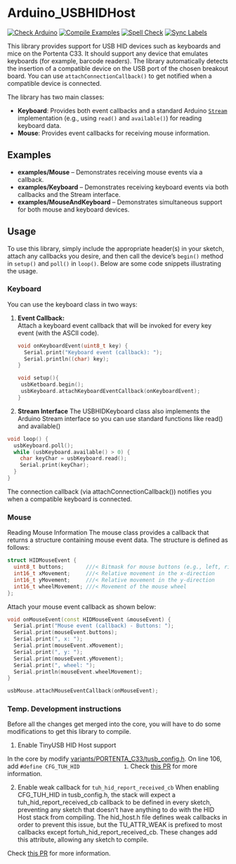 # Arduino_USBHIDHost

[![Check Arduino](https://github.com/bcmi-labs/Arduino_USBHIDHost/actions/workflows/check-arduino.yml/badge.svg)](https://github.com/bcmi-labs/Arduino_USBHIDHost/actions/workflows/check-arduino.yml) [![Compile Examples](https://github.com/bcmi-labs/Arduino_USBHIDHost/actions/workflows/compile-examples.yml/badge.svg)](https://github.com/bcmi-labs/Arduino_USBHIDHost/actions/workflows/compile-examples.yml) [![Spell Check](https://github.com/bcmi-labs/Arduino_USBHIDHost/actions/workflows/spell-check.yml/badge.svg)](https://github.com/bcmi-labs/Arduino_USBHIDHost/actions/workflows/spell-check.yml) [![Sync Labels](https://github.com/bcmi-labs/Arduino_USBHIDHost/actions/workflows/sync-labels.yml/badge.svg)](https://github.com/bcmi-labs/Arduino_USBHIDHost/actions/workflows/sync-labels.yml)


This library provides support for USB HID devices such as keyboards and mice on the Portenta C33. It should support any device that emulates keyboards (for example, barcode readers). The library automatically detects the insertion of a compatible device on the USB port of the chosen breakout board. You can use `attachConnectionCallback()` to get notified when a compatible device is connected.

The library has two main classes:
- **Keyboard**: Provides both event callbacks and a standard Arduino [`Stream`](https://www.arduino.cc/reference/en/language/functions/communication/stream/) implementation (e.g., using `read()` and `available()`) for reading keyboard data.
- **Mouse**: Provides event callbacks for receiving mouse information.

## Examples

- **examples/Mouse** – Demonstrates receiving mouse events via a callback.
- **examples/Keyboard** – Demonstrates receiving keyboard events via both callbacks and the Stream interface.
- **examples/MouseAndKeyboard** – Demonstrates simultaneous support for both mouse and keyboard devices.

## Usage

To use this library, simply include the appropriate header(s) in your sketch, attach any callbacks you desire, and then call the device’s `begin()` method in `setup()` and `poll()` in `loop()`. Below are some code snippets illustrating the usage.

### Keyboard

You can use the keyboard class in two ways:

1. **Event Callback:**  
   Attach a keyboard event callback that will be invoked for every key event (with the ASCII code).  
   ```cpp
   void onKeyboardEvent(uint8_t key) {
     Serial.print("Keyboard event (callback): ");
     Serial.println((char) key);
   }
   
   void setup(){
    usbKetboard.begin();
    usbKeyboard.attachKeyboardEventCallback(onKeyboardEvent);
   }

   ```

2. **Stream Interface**
The USBHIDKeyboard class also implements the Arduino Stream interface so you can use standard functions like read() and available()
```cpp
void loop() {
  usbKeyboard.poll();
  while (usbKeyboard.available() > 0) {
    char keyChar = usbKeyboard.read();
    Serial.print(keyChar);
  }
}
```

The connection callback (via attachConnectionCallback()) notifies you when a compatible keyboard is connected.

### Mouse
Reading Mouse Information
The mouse class provides a callback that returns a structure containing mouse event data. The structure is defined as follows:

```cpp
struct HIDMouseEvent {
  uint8_t buttons;       ///< Bitmask for mouse buttons (e.g., left, right, middle)
  int16_t xMovement;     ///< Relative movement in the x-direction
  int16_t yMovement;     ///< Relative movement in the y-direction
  int16_t wheelMovement; ///< Movement of the mouse wheel
};
```

Attach your mouse event callback as shown below:

```cpp
void onMouseEvent(const HIDMouseEvent &mouseEvent) {
  Serial.print("Mouse event (callback) - Buttons: ");
  Serial.print(mouseEvent.buttons);
  Serial.print(", x: ");
  Serial.print(mouseEvent.xMovement);
  Serial.print(", y: ");
  Serial.print(mouseEvent.yMovement);
  Serial.print(", wheel: ");
  Serial.println(mouseEvent.wheelMovement);
}
```

```cpp
usbMouse.attachMouseEventCallback(onMouseEvent);
```

### Temp. Development instructions 
Before all the changes get merged into the core, you will have to do some modifications to get this library to compile.

1. Enable TinyUSB HID Host support 

In the core by modify [variants/PORTENTA_C33/tusb_config.h](https://github.com/arduino/ArduinoCore-renesas/blob/main/variants/PORTENTA_C33/tusb_config.h).
On line 106, add `#define CFG_TUH_HID              1`. 
Check [this PR](https://github.com/arduino/ArduinoCore-renesas/compare/main...cristidragomir97:ArduinoCore-renesas:hid_host_c33) for more information.

2. Enable weak callback for `tuh_hid_report_received_cb`
When enabling CFG_TUH_HID in tusb_config.h, the stack will expect a tuh_hid_report_received_cb callback to be defined in every sketch, preventing any sketch that doesn't have anything to do with the HID Host stack from compiling. The hid_host.h file defines weak callbacks in order to prevent this issue, but the TU_ATTR_WEAK is prefixed to most callbacks except fortuh_hid_report_received_cb. These changes add this attribute, allowing any sketch to compile.

Check [this PR](https://github.com/arduino/tinyusb/pull/3/commits/e3e9dd066cd64d98de6bd19d2920fec3019b71c4) for more information.